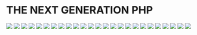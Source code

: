 # THE NEXT GENERATION PHP

![]('https://raw.githubusercontent.com/limingxinleo/note/master/php/ppt/images/IMG_5037.png')
![]('https://raw.githubusercontent.com/limingxinleo/note/master/php/ppt/images/IMG_5038.png')
![]('https://raw.githubusercontent.com/limingxinleo/note/master/php/ppt/images/IMG_5039.png')
![]('https://raw.githubusercontent.com/limingxinleo/note/master/php/ppt/images/IMG_5040.png')
![]('https://raw.githubusercontent.com/limingxinleo/note/master/php/ppt/images/IMG_5041.png')
![]('https://raw.githubusercontent.com/limingxinleo/note/master/php/ppt/images/IMG_5042.png')
![]('https://raw.githubusercontent.com/limingxinleo/note/master/php/ppt/images/IMG_5043.png')
![]('https://raw.githubusercontent.com/limingxinleo/note/master/php/ppt/images/IMG_5044.png')
![]('https://raw.githubusercontent.com/limingxinleo/note/master/php/ppt/images/IMG_5045.png')
![]('https://raw.githubusercontent.com/limingxinleo/note/master/php/ppt/images/IMG_5046.png')
![]('https://raw.githubusercontent.com/limingxinleo/note/master/php/ppt/images/IMG_5047.png')
![]('https://raw.githubusercontent.com/limingxinleo/note/master/php/ppt/images/IMG_5048.png')
![]('https://raw.githubusercontent.com/limingxinleo/note/master/php/ppt/images/IMG_5049.png')
![]('https://raw.githubusercontent.com/limingxinleo/note/master/php/ppt/images/IMG_5050.png')
![]('https://raw.githubusercontent.com/limingxinleo/note/master/php/ppt/images/IMG_5051.png')
![]('https://raw.githubusercontent.com/limingxinleo/note/master/php/ppt/images/IMG_5052.png')
![]('https://raw.githubusercontent.com/limingxinleo/note/master/php/ppt/images/IMG_5053.png')
![]('https://raw.githubusercontent.com/limingxinleo/note/master/php/ppt/images/IMG_5054.png')
![]('https://raw.githubusercontent.com/limingxinleo/note/master/php/ppt/images/IMG_5055.png')
![]('https://raw.githubusercontent.com/limingxinleo/note/master/php/ppt/images/IMG_5056.png')
![]('https://raw.githubusercontent.com/limingxinleo/note/master/php/ppt/images/IMG_5057.png')
![]('https://raw.githubusercontent.com/limingxinleo/note/master/php/ppt/images/IMG_5058.png')
![]('https://raw.githubusercontent.com/limingxinleo/note/master/php/ppt/images/IMG_5059.png')
![]('https://raw.githubusercontent.com/limingxinleo/note/master/php/ppt/images/IMG_5060.png')
![]('https://raw.githubusercontent.com/limingxinleo/note/master/php/ppt/images/IMG_5061.png')
